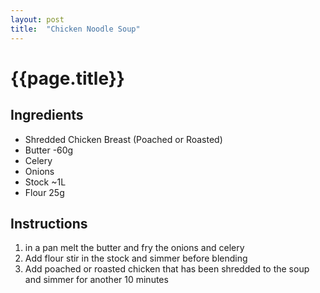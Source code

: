 ```yaml
---
layout: post
title:  "Chicken Noodle Soup"
---
```


# {{page.title}}

## Ingredients
* Shredded Chicken Breast (Poached or Roasted)
* Butter -60g
* Celery
* Onions
* Stock ~1L
* Flour 25g

## Instructions
1. in a pan melt the butter and fry the onions and celery
2. Add flour stir in the stock and simmer before blending
3. Add poached or roasted chicken that has been shredded to the soup and simmer for another 10 minutes
